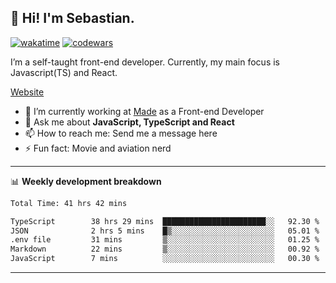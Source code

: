 ## 👋 Hi! I'm Sebastian.

[![wakatime](https://wakatime.com/badge/user/df0036c6-328a-4a39-be9b-e49417ed22a1.svg)](https://wakatime.com/@df0036c6-328a-4a39-be9b-e49417ed22a1)
[![codewars](https://www.codewars.com/users/sebavuye/badges/small)](https://www.codewars.com/users/sebavuye)

I’m a self-taught front-end developer. Currently, my main focus is Javascript(TS) and React.

[Website](https://sebastianvuye.be)

- 🔭 I’m currently working at [Made](https://made.be/) as a Front-end Developer
- 💬 Ask me about **JavaScript, TypeScript and React**
- 📫 How to reach me: Send me a message here
- ⚡ Fun fact: Movie and aviation nerd

-------

📊 **Weekly development breakdown**

<!--START_SECTION:waka-->

```txt
Total Time: 41 hrs 42 mins

TypeScript        38 hrs 29 mins  ███████████████████████░░   92.30 %
JSON              2 hrs 5 mins    █▒░░░░░░░░░░░░░░░░░░░░░░░   05.01 %
.env file         31 mins         ▒░░░░░░░░░░░░░░░░░░░░░░░░   01.25 %
Markdown          22 mins         ▒░░░░░░░░░░░░░░░░░░░░░░░░   00.92 %
JavaScript        7 mins          ░░░░░░░░░░░░░░░░░░░░░░░░░   00.30 %
```

<!--END_SECTION:waka-->
-------
